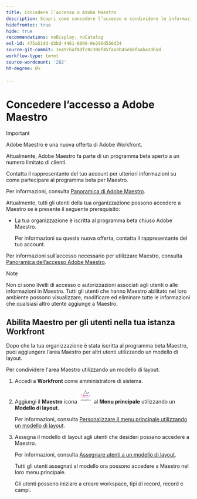 ```yaml
---
title: Concedere l’accesso a Adobe Maestro
description: Scopri come concedere l’accesso e condividere le informazioni in Adobe Maestro.
hidefromtoc: true
hide: true
recommendations: noDisplay, noCatalog
exl-id: 475a519d-d3bd-4461-8099-0e296d556d34
source-git-commit: 1e49cbaf8dfc0c308f45faabb45ebbfaaba3d65d
workflow-type: tm+mt
source-wordcount: '282'
ht-degree: 0%

---
```


<!--update the metadata and description when we turn this article live; also, update title after Bob adds Maestro as a product-->

# Concedere l’accesso a Adobe Maestro

>[!IMPORTANT]
>
>Adobe Maestro è una nuova offerta di Adobe Workfront.
>
>Attualmente, Adobe Maestro fa parte di un programma beta aperto a un numero limitato di clienti.
>
>Contatta il rappresentante del tuo account per ulteriori informazioni su come partecipare al programma beta per Maestro.
>
>Per informazioni, consulta [Panoramica di Adobe Maestro](../maestro-overview.md).

<!-- the table will change after we implement access levels/ permissions for Maestro-->
<!-- fix the formatting on the table - some lines are way too spaced out-->

Attualmente, tutti gli utenti della tua organizzazione possono accedere a Maestro se è presente il seguente prerequisito:

* La tua organizzazione è iscritta al programma beta chiuso Adobe Maestro.

  Per informazioni su questa nuova offerta, contatta il rappresentante del tuo account.


Per informazioni sull’accesso necessario per utilizzare Maestro, consulta [Panoramica dell’accesso Adobe Maestro](../access/access-overview.md).

>[!NOTE]
>
>Non ci sono livelli di accesso o autorizzazioni associati agli utenti o alle informazioni in Maestro. Tutti gli utenti che hanno Maestro abilitato nel loro ambiente possono visualizzare, modificare ed eliminare tutte le informazioni che qualsiasi altro utente aggiunge a Maestro.

## Abilita Maestro per gli utenti nella tua istanza Workfront

<!--First, contact your account manager to obtain access to the current Maestro closed beta program.-->

Dopo che la tua organizzazione è stata iscritta al programma beta Maestro, puoi aggiungere l’area Maestro per altri utenti utilizzando un modello di layout.

Per condividere l&#39;area Maestro utilizzando un modello di layout:

1. Accedi a **Workfront** come amministratore di sistema.

1. Aggiungi il **Maestro** icona ![](assets/maestro-icon.png) al **Menu principale** utilizzando un **Modello di layout**.

   Per informazioni, consulta [Personalizzare il menu principale utilizzando un modello di layout](../../administration-and-setup/customize-workfront/use-layout-templates/customize-main-menu.md).

1. Assegna il modello di layout agli utenti che desideri possano accedere a Maestro.

   Per informazioni, consulta [Assegnare utenti a un modello di layout](../../administration-and-setup/customize-workfront/use-layout-templates/assign-users-to-layout-template.md).

   Tutti gli utenti assegnati al modello ora possono accedere a Maestro nel loro menu principale.

   Gli utenti possono iniziare a creare workspace, tipi di record, record e campi.
